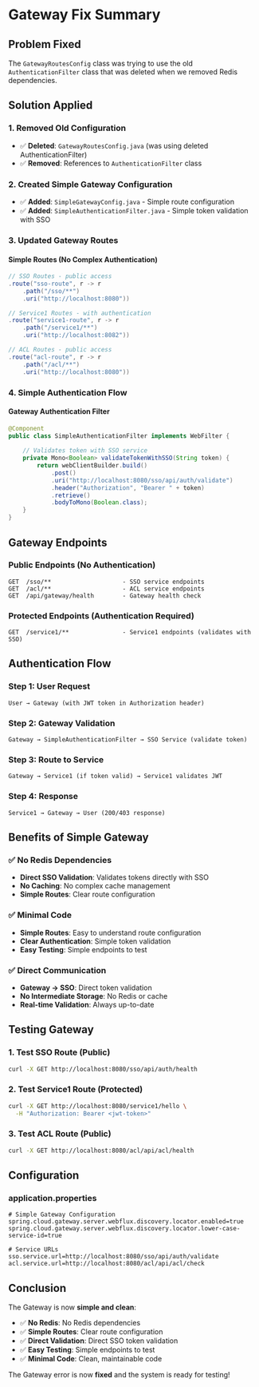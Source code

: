 # Gateway Fix Summary

## Problem Fixed
The `GatewayRoutesConfig` class was trying to use the old `AuthenticationFilter` class that was deleted when we removed Redis dependencies.

## Solution Applied

### 1. Removed Old Configuration
- ✅ **Deleted**: `GatewayRoutesConfig.java` (was using deleted AuthenticationFilter)
- ✅ **Removed**: References to `AuthenticationFilter` class

### 2. Created Simple Gateway Configuration
- ✅ **Added**: `SimpleGatewayConfig.java` - Simple route configuration
- ✅ **Added**: `SimpleAuthenticationFilter.java` - Simple token validation with SSO

### 3. Updated Gateway Routes

#### **Simple Routes (No Complex Authentication)**
```java
// SSO Routes - public access
.route("sso-route", r -> r
    .path("/sso/**")
    .uri("http://localhost:8080"))

// Service1 Routes - with authentication
.route("service1-route", r -> r
    .path("/service1/**")
    .uri("http://localhost:8082"))

// ACL Routes - public access
.route("acl-route", r -> r
    .path("/acl/**")
    .uri("http://localhost:8080"))
```

### 4. Simple Authentication Flow

#### **Gateway Authentication Filter**
```java
@Component
public class SimpleAuthenticationFilter implements WebFilter {
    
    // Validates token with SSO service
    private Mono<Boolean> validateTokenWithSSO(String token) {
        return webClientBuilder.build()
            .post()
            .uri("http://localhost:8080/sso/api/auth/validate")
            .header("Authorization", "Bearer " + token)
            .retrieve()
            .bodyToMono(Boolean.class);
    }
}
```

## Gateway Endpoints

### **Public Endpoints (No Authentication)**
```
GET  /sso/**                    - SSO service endpoints
GET  /acl/**                    - ACL service endpoints  
GET  /api/gateway/health        - Gateway health check
```

### **Protected Endpoints (Authentication Required)**
```
GET  /service1/**               - Service1 endpoints (validates with SSO)
```

## Authentication Flow

### **Step 1: User Request**
```
User → Gateway (with JWT token in Authorization header)
```

### **Step 2: Gateway Validation**
```
Gateway → SimpleAuthenticationFilter → SSO Service (validate token)
```

### **Step 3: Route to Service**
```
Gateway → Service1 (if token valid) → Service1 validates JWT
```

### **Step 4: Response**
```
Service1 → Gateway → User (200/403 response)
```

## Benefits of Simple Gateway

### ✅ **No Redis Dependencies**
- **Direct SSO Validation**: Validates tokens directly with SSO
- **No Caching**: No complex cache management
- **Simple Routes**: Clear route configuration

### ✅ **Minimal Code**
- **Simple Routes**: Easy to understand route configuration
- **Clear Authentication**: Simple token validation
- **Easy Testing**: Simple endpoints to test

### ✅ **Direct Communication**
- **Gateway → SSO**: Direct token validation
- **No Intermediate Storage**: No Redis or cache
- **Real-time Validation**: Always up-to-date

## Testing Gateway

### **1. Test SSO Route (Public)**
```bash
curl -X GET http://localhost:8080/sso/api/auth/health
```

### **2. Test Service1 Route (Protected)**
```bash
curl -X GET http://localhost:8080/service1/hello \
  -H "Authorization: Bearer <jwt-token>"
```

### **3. Test ACL Route (Public)**
```bash
curl -X GET http://localhost:8080/acl/api/acl/health
```

## Configuration

### **application.properties**
```properties
# Simple Gateway Configuration
spring.cloud.gateway.server.webflux.discovery.locator.enabled=true
spring.cloud.gateway.server.webflux.discovery.locator.lower-case-service-id=true

# Service URLs
sso.service.url=http://localhost:8080/sso/api/auth/validate
acl.service.url=http://localhost:8080/acl/api/acl/check
```

## Conclusion

The Gateway is now **simple and clean**:
- ✅ **No Redis**: No Redis dependencies
- ✅ **Simple Routes**: Clear route configuration
- ✅ **Direct Validation**: Direct SSO token validation
- ✅ **Easy Testing**: Simple endpoints to test
- ✅ **Minimal Code**: Clean, maintainable code

The Gateway error is now **fixed** and the system is ready for testing!

